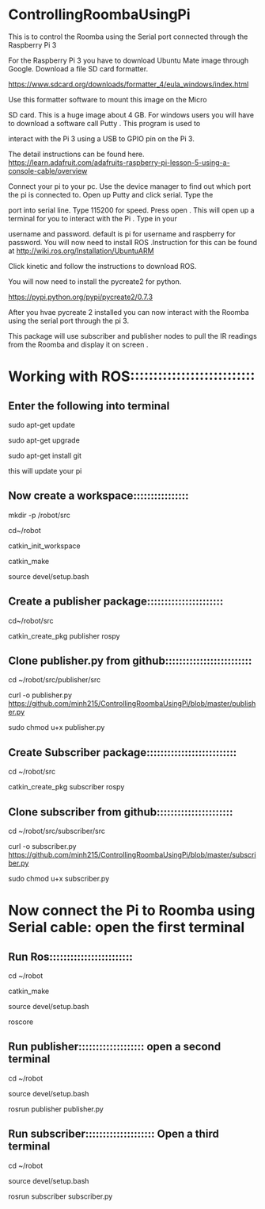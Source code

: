 # ControllingRoombaUsingPi

This is to control the Roomba using the Serial port connected through the Raspberry Pi 3

For the Raspberry Pi 3 you have to download Ubuntu Mate image through Google. Download a file SD card formatter. 

https://www.sdcard.org/downloads/formatter_4/eula_windows/index.html 

Use this formatter software to  mount this image on the Micro

SD card. This is a huge image about 4 GB. For windows users you will have to download a software call Putty . This program is used to

interact with the Pi 3 using a USB to GPIO pin on the Pi 3.

The detail instructions can be found here.  https://learn.adafruit.com/adafruits-raspberry-pi-lesson-5-using-a-console-cable/overview

Connect your pi to your pc. Use the device manager to find out which port the pi is connected to. Open up Putty and click serial. Type the

port into serial line. Type 115200 for speed. Press open . This will open up a terminal for you to interact with the Pi . Type in your

username and password. default is pi for username and raspberry for password. You will now need to install ROS .Instruction for this can be found at
http://wiki.ros.org/Installation/UbuntuARM

Click kinetic and follow the instructions to download ROS.

You will now need to install the pycreate2 for python.

https://pypi.python.org/pypi/pycreate2/0.7.3

After you hvae pycreate 2 installed you can now interact with the Roomba using the serial port through the pi 3.

This package will use subscriber and publisher nodes to pull the IR readings from the Roomba and display it on screen .




# Working with ROS:::::::::::::::::::::::::::
## Enter the following into terminal



sudo apt-get update

sudo apt-get upgrade

sudo apt-get install git




this will update your pi



## Now create a workspace::::::::::::::::





mkdir -p /robot/src

cd~/robot

catkin_init_workspace

catkin_make

source devel/setup.bash





## Create a publisher package::::::::::::::::::::::




cd~/robot/src

catkin_create_pkg publisher rospy




## Clone publisher.py from github:::::::::::::::::::::::::



cd ~/robot/src/publisher/src

curl -o publisher.py https://github.com/minh215/ControllingRoombaUsingPi/blob/master/publisher.py


sudo chmod u+x publisher.py





## Create Subscriber package::::::::::::::::::::::::::


cd ~/robot/src

catkin_create_pkg subscriber rospy




## Clone subscriber from github::::::::::::::::::::::



cd ~/robot/src/subscriber/src

curl -o subscriber.py https://github.com/minh215/ControllingRoombaUsingPi/blob/master/subscriber.py

sudo chmod u+x subscriber.py




# Now connect the Pi to Roomba using Serial cable: open the first terminal
## Run Ros::::::::::::::::::::::::

cd ~/robot

catkin_make

source devel/setup.bash

roscore



## Run publisher::::::::::::::::::: open a second terminal


cd ~/robot

source devel/setup.bash

rosrun publisher publisher.py




## Run subscriber:::::::::::::::::::: Open a third terminal



cd ~/robot

source devel/setup.bash

rosrun subscriber subscriber.py
